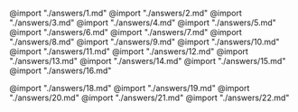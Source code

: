 @import "./answers/1.md"
@import "./answers/2.md"
@import "./answers/3.md"
@import "./answers/4.md"
@import "./answers/5.md"
@import "./answers/6.md"
@import "./answers/7.md"
@import "./answers/8.md"
@import "./answers/9.md"
@import "./answers/10.md"
@import "./answers/11.md"
@import "./answers/12.md"
@import "./answers/13.md"
@import "./answers/14.md"
@import "./answers/15.md"
@import "./answers/16.md"

@import "./answers/18.md"
@import "./answers/19.md"
@import "./answers/20.md"
@import "./answers/21.md"
@import "./answers/22.md"
